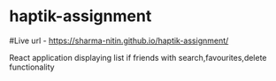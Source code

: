 # haptik-assignment

#Live url - 
https://sharma-nitin.github.io/haptik-assignment/

React application displaying list if friends with search,favourites,delete functionality
